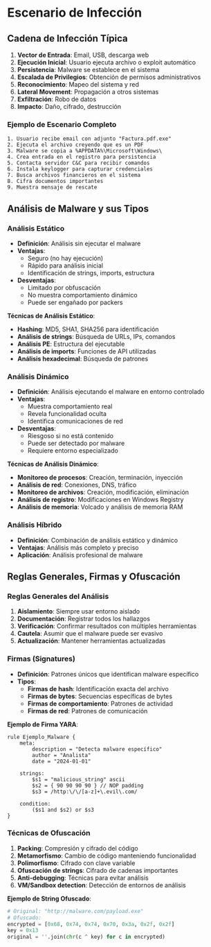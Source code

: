 # Escenario de Infección

## Cadena de Infección Típica

1. **Vector de Entrada**: Email, USB, descarga web
2. **Ejecución Inicial**: Usuario ejecuta archivo o exploit automático
3. **Persistencia**: Malware se establece en el sistema
4. **Escalada de Privilegios**: Obtención de permisos administrativos
5. **Reconocimiento**: Mapeo del sistema y red
6. **Lateral Movement**: Propagación a otros sistemas
7. **Exfiltración**: Robo de datos
8. **Impacto**: Daño, cifrado, destrucción

### Ejemplo de Escenario Completo

```
1. Usuario recibe email con adjunto "Factura.pdf.exe"
2. Ejecuta el archivo creyendo que es un PDF
3. Malware se copia a %APPDATA%\Microsoft\Windows\
4. Crea entrada en el registro para persistencia
5. Contacta servidor C&C para recibir comandos
6. Instala keylogger para capturar credenciales
7. Busca archivos financieros en el sistema
8. Cifra documentos importantes
9. Muestra mensaje de rescate
```

## Análisis de Malware y sus Tipos

### Análisis Estático

- **Definición**: Análisis sin ejecutar el malware
- **Ventajas**:
    - Seguro (no hay ejecución)
    - Rápido para análisis inicial
    - Identificación de strings, imports, estructura
- **Desventajas**:
    - Limitado por obfuscación
    - No muestra comportamiento dinámico
    - Puede ser engañado por packers

**Técnicas de Análisis Estático**:

- **Hashing**: MD5, SHA1, SHA256 para identificación
- **Análisis de strings**: Búsqueda de URLs, IPs, comandos
- **Análisis PE**: Estructura del ejecutable
- **Análisis de imports**: Funciones de API utilizadas
- **Análisis hexadecimal**: Búsqueda de patrones

### Análisis Dinámico

- **Definición**: Análisis ejecutando el malware en entorno controlado
- **Ventajas**:
    - Muestra comportamiento real
    - Revela funcionalidad oculta
    - Identifica comunicaciones de red
- **Desventajas**:
    - Riesgoso si no está contenido
    - Puede ser detectado por malware
    - Requiere entorno especializado

**Técnicas de Análisis Dinámico**:

- **Monitoreo de procesos**: Creación, terminación, inyección
- **Análisis de red**: Conexiones, DNS, tráfico
- **Monitoreo de archivos**: Creación, modificación, eliminación
- **Análisis de registro**: Modificaciones en Windows Registry
- **Análisis de memoria**: Volcado y análisis de memoria RAM

### Análisis Híbrido

- **Definición**: Combinación de análisis estático y dinámico
- **Ventajas**: Análisis más completo y preciso
- **Aplicación**: Análisis profesional de malware

## Reglas Generales, Firmas y Ofuscación

### Reglas Generales del Análisis

1. **Aislamiento**: Siempre usar entorno aislado
2. **Documentación**: Registrar todos los hallazgos
3. **Verificación**: Confirmar resultados con múltiples herramientas
4. **Cautela**: Asumir que el malware puede ser evasivo
5. **Actualización**: Mantener herramientas actualizadas

### Firmas (Signatures)

- **Definición**: Patrones únicos que identifican malware específico
- **Tipos**:
    - **Firmas de hash**: Identificación exacta del archivo
    - **Firmas de bytes**: Secuencias específicas de bytes
    - **Firmas de comportamiento**: Patrones de actividad
    - **Firmas de red**: Patrones de comunicación

**Ejemplo de Firma YARA**:

```yara
rule Ejemplo_Malware {
    meta:
        description = "Detecta malware específico"
        author = "Analista"
        date = "2024-01-01"
    
    strings:
        $s1 = "malicious_string" ascii
        $s2 = { 90 90 90 90 } // NOP padding
        $s3 = /http:\/\/[a-z]+\.evil\.com/
    
    condition:
        ($s1 and $s2) or $s3
}
```

### Técnicas de Ofuscación

1. **Packing**: Compresión y cifrado del código
2. **Metamorfismo**: Cambio de código manteniendo funcionalidad
3. **Polimorfismo**: Cifrado con clave variable
4. **Ofuscación de strings**: Cifrado de cadenas importantes
5. **Anti-debugging**: Técnicas para evitar análisis
6. **VM/Sandbox detection**: Detección de entornos de análisis

**Ejemplo de String Ofuscado**:

```python
# Original: "http://malware.com/payload.exe"
# Ofuscado: 
encrypted = [0x68, 0x74, 0x74, 0x70, 0x3a, 0x2f, 0x2f]
key = 0x13
original = ''.join(chr(c ^ key) for c in encrypted)
```